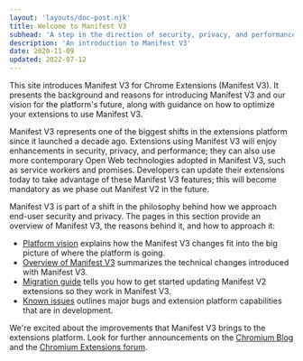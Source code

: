 ```yaml
---
layout: 'layouts/doc-post.njk'
title: Welcome to Manifest V3
subhead: 'A step in the direction of security, privacy, and performance.'
description: 'An introduction to Manifest V3'
date: 2020-11-09
updated: 2022-07-12
---
```


This site introduces Manifest V3 for Chrome Extensions (Manifest V3). It presents the background and
reasons for introducing Manifest V3 and our vision for the platform's future, along with guidance on
how to optimize your extensions to use Manifest V3.

Manifest V3 represents one of the biggest shifts in the extensions platform since it launched a
decade ago. Extensions using Manifest V3 will enjoy enhancements in security, privacy, and
performance; they can also use more contemporary Open Web technologies adopted in Manifest V3, such
as service workers and promises. Developers can update their extensions today to take advantage of
these Manifest V3 features; this will become mandatory as we phase out Manifest V2 in the future.

Manifest V3 is part of a shift in the philosophy behind how we approach end-user security and
privacy. The pages in this section provide an overview of Manifest V3, the reasons behind it, and
how to approach it:


* [Platform vision][vision] explains how the Manifest V3 changes fit into the big picture of where
  the platform is going.
* [Overview of Manifest V3][overview] summarizes the technical changes introduced with Manifest V3.
* [Migration guide][migration] tells you how to get started updating Manifest V2 extensions so they
  work in Manifest V3.
* [Known issues][known-issues] outlines major bugs and extension platform capabilities that are in
  development.

We're excited about the improvements that Manifest V3 brings to the extensions platform. Look for
further announcements on the [Chromium Blog](https://blog.chromium.org/) and the [Chromium
Extensions forum](https://groups.google.com/a/chromium.org/g/chromium-extensions).

[known-issues]: /docs/extensions/mv3/known-issues
[migration]: /docs/extensions/mv3/intro/mv3-migration
[overview]: /docs/extensions/mv3/intro/mv3-overview
[vision]: /docs/extensions/mv3/intro/platform-vision
